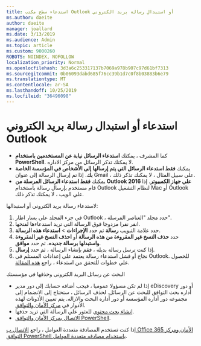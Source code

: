 ```yaml
---
title: استدعاء سطح مكتب Outlook أو استبدال رسالة بريد الكتروني
ms.author: daeite
author: daeite
manager: joallard
ms.date: 3/13/2019
ms.audience: Admin
ms.topic: article
ms.custom: 9000260
ROBOTS: NOINDEX, NOFOLLOW
localization_priority: Normal
ms.openlocfilehash: 3d3a6c253317137b7069a978b907c97d61bf7313
ms.sourcegitcommit: 0b06093dabd685f76cc39b1d7c0f8b03883b6e79
ms.translationtype: MT
ms.contentlocale: ar-SA
ms.lasthandoff: 10/25/2019
ms.locfileid: "36496098"
---
```

# <a name="recall-or-replace-an-outlook-email-message"></a>استدعاء أو استبدال رسالة بريد الكتروني Outlook

- كما المشرف ، يمكنك **استدعاء الرسائل نيابة عن المستخدمين باستخدام PowerShell**. لا يمكنك تذكر الرسائل من مركز الاداره.
- يمكنك **فقط استدعاء الرسائل التي يتم إرسالها إلى الأشخاص في المؤسسة الخاصة بك**. إذا تم إرسال الرسالة إلى عنوان Gmail ، علي سبيل المثال ، لا يمكنك تذكر ذلك.
- يمكنك **فقط استدعاء الرسائل المرسلة من Outlook 2016 علي جهاز الكمبيوتر**. إذا قام مستخدم بإرسال رسالة باستخدام Outlook لنظام التشغيل Mac أو Outlook علي الويب ، لا يمكنك تذكر ذلك.

لاستدعاء رسالة بريد الكتروني أو استبدالها:

1. في جزء المجلد علي يسار اطار Outlook ، حدد مجلد "العناصر المرسلة".
1. انقر نقرا مزدوجا فوق الرسالة التي تريد استدعاءها لفتحها.
1. حدد علامة التبويب **رسالة** ثم حدد **الإجراءات** > **استدعاء هذه الرسالة**.
1. حدد **حذف النسخ غير المقروءة من هذه الرسالة** أو **احذف النسخ غير المقروءة واستبدلها برسالة جديده**، ثم حدد **موافق**.
1. إذا كنت ترسل رسالة بديله ، فقم بإنشاء الرسالة ، ثم حدد **إرسال**.
1. نجاح أو فشل استدعاء رسالة يعتمد علي إعدادات المستلم في Outlook. للحصول علي خطوات للتحقق من استدعاء ، راجع [هذه المقالة](https://support.office.com/article/35027f88-d655-4554-b4f8-6c0729a723a0).

البحث عن رسائل البريد الكتروني وحذفها في مؤسستك

- إذا لم تكن مسؤولا عموميا ، فيجب أضافه حسابك إلى دور مدير eDiscovery أو دور أداره بحث التوافق للبحث عن الرسائل. لحذف الرسائل ، ستحتاج إلى الانضمام إلى مجموعه دور أداره المؤسسة أو دور أداره البحث والازاله. يتم تعيين الأذونات لهذه الأدوار في [مركز الأمان والتوافق](https://go.microsoft.com/fwlink/?linkid=2083731).
- [إنشاء بحث محتوي](https://docs.microsoft.com/office365/securitycompliance/content-search) للعثور علي الرسالة التي تريد حذفها.
- [الاتصال بمركز الأمان والتوافق PowerShell](https://docs.microsoft.com/powershell/exchange/office-365-scc/connect-to-scc-powershell/connect-to-scc-powershell?view=exchange-ps).

إذا كنت تستخدم المصادقة متعددة العوامل ، راجع [الاتصال ب Office 365 الأمان ومركز التوافق PowerShell باستخدام مصادقه متعددة العوامل](https://docs.microsoft.com/powershell/exchange/office-365-scc/connect-to-scc-powershell/mfa-connect-to-scc-powershell?view=exchange-ps).